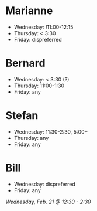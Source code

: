 # Marianne
- Wednesday: !11:00-12:15
- Thursday: < 3:30
- Friday: dispreferred

# Bernard
- Wednesday: < 3:30 (?)
- Thursday: 11:00-1:30
- Friday: any

# Stefan
- Wednesday: 11:30-2:30, 5:00+
- Thursday: any
- Friday: any

# Bill
- Wednesday: dispreferred
- Friday: any

*Wednesday, Feb. 21 @ 12:30 - 2:30*
